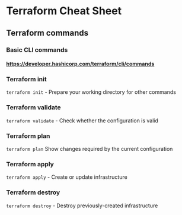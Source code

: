 # Terraform Cheat Sheet

## Terraform commands

### Basic CLI commands

#### https://developer.hashicorp.com/terraform/cli/commands

### Terraform init

`terraform init` - Prepare your working directory for other commands

### Terraform validate

`terraform validate` - Check whether the configuration is valid

### Terraform plan

`terraform plan` Show changes required by the current configuration

### Terraform apply

`terraform apply` - Create or update infrastructure

### Terraform destroy

`terraform destroy` - Destroy previously-created infrastructure
